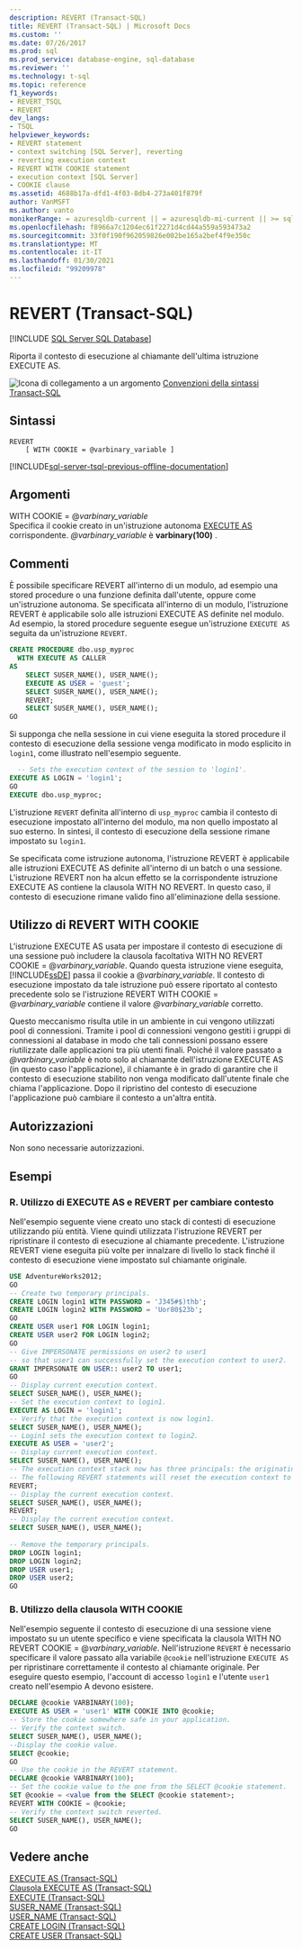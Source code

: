 ```yaml
---
description: REVERT (Transact-SQL)
title: REVERT (Transact-SQL) | Microsoft Docs
ms.custom: ''
ms.date: 07/26/2017
ms.prod: sql
ms.prod_service: database-engine, sql-database
ms.reviewer: ''
ms.technology: t-sql
ms.topic: reference
f1_keywords:
- REVERT_TSQL
- REVERT
dev_langs:
- TSQL
helpviewer_keywords:
- REVERT statement
- context switching [SQL Server], reverting
- reverting execution context
- REVERT WITH COOKIE statement
- execution context [SQL Server]
- COOKIE clause
ms.assetid: 4688b17a-dfd1-4f03-8db4-273a401f879f
author: VanMSFT
ms.author: vanto
monikerRange: = azuresqldb-current || = azuresqldb-mi-current || >= sql-server-2016 || >= sql-server-linux-2017||=azure-sqldw-latest
ms.openlocfilehash: f8966a7c1204ec61f2271d4cd44a559a593473a2
ms.sourcegitcommit: 33f0f190f962059826e002be165a2bef4f9e350c
ms.translationtype: MT
ms.contentlocale: it-IT
ms.lasthandoff: 01/30/2021
ms.locfileid: "99209978"
---
```

# <a name="revert-transact-sql"></a>REVERT (Transact-SQL)
[!INCLUDE [SQL Server SQL Database](../../includes/applies-to-version/sql-asdb-asdbmi-asa.md)]   

  Riporta il contesto di esecuzione al chiamante dell'ultima istruzione EXECUTE AS.  
  
 ![Icona di collegamento a un argomento](../../database-engine/configure-windows/media/topic-link.gif "Icona di collegamento a un argomento") [Convenzioni della sintassi Transact-SQL](../../t-sql/language-elements/transact-sql-syntax-conventions-transact-sql.md)  
  
## <a name="syntax"></a>Sintassi  
  
```syntaxsql
REVERT  
    [ WITH COOKIE = @varbinary_variable ]  
```  
  
[!INCLUDE[sql-server-tsql-previous-offline-documentation](../../includes/sql-server-tsql-previous-offline-documentation.md)]

## <a name="arguments"></a>Argomenti
 WITH COOKIE = @*varbinary_variable*  
 Specifica il cookie creato in un'istruzione autonoma [EXECUTE AS](../../t-sql/statements/execute-as-transact-sql.md) corrispondente. *\@varbinary_variable* è **varbinary(100)** .  
  
## <a name="remarks"></a>Commenti  
 È possibile specificare REVERT all'interno di un modulo, ad esempio una stored procedure o una funzione definita dall'utente, oppure come un'istruzione autonoma. Se specificata all'interno di un modulo, l'istruzione REVERT è applicabile solo alle istruzioni EXECUTE AS definite nel modulo. Ad esempio, la stored procedure seguente esegue un'istruzione `EXECUTE AS` seguita da un'istruzione `REVERT`.  
  
```sql  
CREATE PROCEDURE dbo.usp_myproc   
  WITH EXECUTE AS CALLER  
AS   
    SELECT SUSER_NAME(), USER_NAME();  
    EXECUTE AS USER = 'guest';  
    SELECT SUSER_NAME(), USER_NAME();  
    REVERT;  
    SELECT SUSER_NAME(), USER_NAME();  
GO  
```  
  
 Si supponga che nella sessione in cui viene eseguita la stored procedure il contesto di esecuzione della sessione venga modificato in modo esplicito in `login1`, come illustrato nell'esempio seguente.  
  
```sql 
  -- Sets the execution context of the session to 'login1'.  
EXECUTE AS LOGIN = 'login1';  
GO  
EXECUTE dbo.usp_myproc;   
```  
  
 L'istruzione `REVERT` definita all'interno di `usp_myproc` cambia il contesto di esecuzione impostato all'interno del modulo, ma non quello impostato al suo esterno. In sintesi, il contesto di esecuzione della sessione rimane impostato su `login1`.  
  
 Se specificata come istruzione autonoma, l'istruzione REVERT è applicabile alle istruzioni EXECUTE AS definite all'interno di un batch o una sessione. L'istruzione REVERT non ha alcun effetto se la corrispondente istruzione EXECUTE AS contiene la clausola WITH NO REVERT. In questo caso, il contesto di esecuzione rimane valido fino all'eliminazione della sessione.  
  
## <a name="using-revert-with-cookie"></a>Utilizzo di REVERT WITH COOKIE  
 L'istruzione EXECUTE AS usata per impostare il contesto di esecuzione di una sessione può includere la clausola facoltativa WITH NO REVERT COOKIE = @*varbinary_variable*. Quando questa istruzione viene eseguita, [!INCLUDE[ssDE](../../includes/ssde-md.md)] passa il cookie a @*varbinary_variable*. Il contesto di esecuzione impostato da tale istruzione può essere riportato al contesto precedente solo se l'istruzione REVERT WITH COOKIE = @*varbinary_variable* contiene il valore *\@varbinary_variable* corretto.  
  
 Questo meccanismo risulta utile in un ambiente in cui vengono utilizzati pool di connessioni. Tramite i pool di connessioni vengono gestiti i gruppi di connessioni al database in modo che tali connessioni possano essere riutilizzate dalle applicazioni tra più utenti finali. Poiché il valore passato a *\@varbinary_variable* è noto solo al chiamante dell'istruzione EXECUTE AS (in questo caso l'applicazione), il chiamante è in grado di garantire che il contesto di esecuzione stabilito non venga modificato dall'utente finale che chiama l'applicazione. Dopo il ripristino del contesto di esecuzione l'applicazione può cambiare il contesto a un'altra entità.  
  
## <a name="permissions"></a>Autorizzazioni  
 Non sono necessarie autorizzazioni.  
  
## <a name="examples"></a>Esempi  
  
### <a name="a-using-execute-as-and-revert-to-switch-context"></a>R. Utilizzo di EXECUTE AS e REVERT per cambiare contesto  
 Nell'esempio seguente viene creato uno stack di contesti di esecuzione utilizzando più entità. Viene quindi utilizzata l'istruzione REVERT per ripristinare il contesto di esecuzione al chiamante precedente. L'istruzione REVERT viene eseguita più volte per innalzare di livello lo stack finché il contesto di esecuzione viene impostato sul chiamante originale.  
  
```sql  
USE AdventureWorks2012;  
GO  
-- Create two temporary principals.  
CREATE LOGIN login1 WITH PASSWORD = 'J345#$)thb';  
CREATE LOGIN login2 WITH PASSWORD = 'Uor80$23b';  
GO  
CREATE USER user1 FOR LOGIN login1;  
CREATE USER user2 FOR LOGIN login2;  
GO  
-- Give IMPERSONATE permissions on user2 to user1  
-- so that user1 can successfully set the execution context to user2.  
GRANT IMPERSONATE ON USER:: user2 TO user1;  
GO  
-- Display current execution context.  
SELECT SUSER_NAME(), USER_NAME();  
-- Set the execution context to login1.   
EXECUTE AS LOGIN = 'login1';  
-- Verify that the execution context is now login1.  
SELECT SUSER_NAME(), USER_NAME();  
-- Login1 sets the execution context to login2.  
EXECUTE AS USER = 'user2';  
-- Display current execution context.  
SELECT SUSER_NAME(), USER_NAME();  
-- The execution context stack now has three principals: the originating caller, login1, and login2.  
-- The following REVERT statements will reset the execution context to the previous context.  
REVERT;  
-- Display the current execution context.  
SELECT SUSER_NAME(), USER_NAME();  
REVERT;  
-- Display the current execution context.  
SELECT SUSER_NAME(), USER_NAME();  
  
-- Remove the temporary principals.  
DROP LOGIN login1;  
DROP LOGIN login2;  
DROP USER user1;  
DROP USER user2;  
GO  
```  
  
### <a name="b-using-the-with-cookie-clause"></a>B. Utilizzo della clausola WITH COOKIE  
 Nell'esempio seguente il contesto di esecuzione di una sessione viene impostato su un utente specifico e viene specificata la clausola WITH NO REVERT COOKIE = @*varbinary_variable*. Nell'istruzione `REVERT` è necessario specificare il valore passato alla variabile `@cookie` nell'istruzione `EXECUTE AS` per ripristinare correttamente il contesto al chiamante originale. Per eseguire questo esempio, l'account di accesso `login1` e l'utente `user1` creato nell'esempio A devono esistere.  
  
```sql 
DECLARE @cookie VARBINARY(100);  
EXECUTE AS USER = 'user1' WITH COOKIE INTO @cookie;  
-- Store the cookie somewhere safe in your application.  
-- Verify the context switch.  
SELECT SUSER_NAME(), USER_NAME();  
--Display the cookie value.  
SELECT @cookie;  
GO  
-- Use the cookie in the REVERT statement.  
DECLARE @cookie VARBINARY(100);  
-- Set the cookie value to the one from the SELECT @cookie statement.  
SET @cookie = <value from the SELECT @cookie statement>;  
REVERT WITH COOKIE = @cookie;  
-- Verify the context switch reverted.  
SELECT SUSER_NAME(), USER_NAME();  
GO  
```  
  
## <a name="see-also"></a>Vedere anche  
 [EXECUTE AS &#40;Transact-SQL&#41;](../../t-sql/statements/execute-as-transact-sql.md)   
 [Clausola EXECUTE AS &#40;Transact-SQL&#41;](../../t-sql/statements/execute-as-clause-transact-sql.md)   
 [EXECUTE &#40;Transact-SQL&#41;](../../t-sql/language-elements/execute-transact-sql.md)   
 [SUSER_NAME &#40;Transact-SQL&#41;](../../t-sql/functions/suser-name-transact-sql.md)   
 [USER_NAME &#40;Transact-SQL&#41;](../../t-sql/functions/user-name-transact-sql.md)   
 [CREATE LOGIN &#40;Transact-SQL&#41;](../../t-sql/statements/create-login-transact-sql.md)   
 [CREATE USER &#40;Transact-SQL&#41;](../../t-sql/statements/create-user-transact-sql.md)  
  
  
